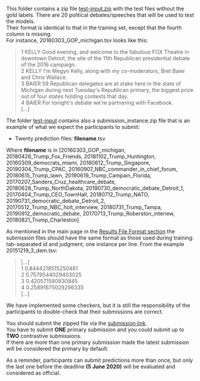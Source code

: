This folder contains a zip file [test-input.zip](test-input.zip) with the test files without the gold labels. 
There are 20 political debates/speeches that will be used to test the models. 
<br>
Their format is identical to that in the training set, except that the fourth column is missing.  
For instance, 20160303_GOP_michigan.tsv looks like this:

> 1	KELLY	Good evening, and welcome to the fabulous FOX Theatre in downtown Detroit, the site of the 11th Republican presidential debate of the 2016 campaign.<br>
> 2	KELLY	I'm Megyn Kelly, along with my co-moderators, Bret Baier and Chris Wallace.<br>
> 3	BAIER	59 Republican delegates are at stake here in the state of Michigan during next Tuesday's Republican primary, the biggest prize out of four states holding contests that day.<br>
> 4	BAIER	For tonight's debate we're partnering with Facebook.<br>
> [...]

The folder [test-input](./) contains also a submission_instance.zip file that is an example of what we 
expect the participants to submit: <br>

* Twenty prediction files: 		__filename__.tsv <br>

Where __filename__ is in [20160303_GOP_michigan, 20180426_Trump_Fox_Friends, 20181102_Trump_Huntington, 
20160309_democrats_miami, 20180612_Trump_Singapore, 20190304_Trump_CPAC, 
20160907_NBC_commander_in_chief_forum, 20180615_Trump_lawn, 20190619_Trump_Campain_Florida, 
20170207_Sanders_Cruz_healthcare_debate, 20180628_Trump_NorthDakota, 20190730_democratic_debate_Detroit_1, 
20170404_Trump_CEO_TownHall, 20180712_Trump_NATO, 20190731_democratic_debate_Detroit_2, 
20170512_Trump_NBC_holt_interview, 20180731_Trump_Tampa, 20190912_democratic_debate, 
20170713_Trump_Roberston_interiew, 20180821_Trump_Charleston]


As mentioned in the main page in the [Results File Format section](https://github.com/sshaar/clef2020-factchecking-task5#results-file-format) the submission files should have the same format as those used during training: tab-separated id and 
judgment; one instance per line. From the example 20151219_3_dem.tsv:

> [...] <br>
> 1	0.8444218515250481 <br>
> 2	0.7579544029403025 <br>
> 3	0.420571580830845 <br>
> 4	0.25891675029296335 <br>
> [...]

We have implemented some checkers, but it is still the responsibility of the participants to double-check that 
their submissions are correct. <br>

You should submit the zipped file via the [submission link](https://docs.google.com/forms/d/e/1FAIpQLSfsBfruzsYLg9mngQmLkKjBeyazxeAD-uknonXqJhVoozsKDg/viewform). 
<br>
You have to submit **ONE** primary submission and you could submit up to **TWO** contrastive submissions. 
<br>
If there are more than one primary submission made the latest submission will be considered the primary by default. 

As a reminder, participants can submit predictions more than once, but only the last one before the deadline 
**(5 June 2020)** will be evaluated and considered as official. 
